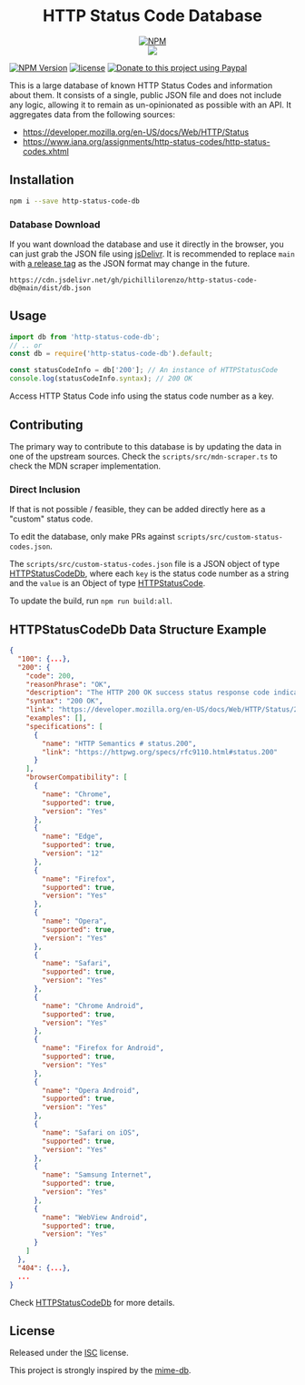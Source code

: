 <div align="center">

# HTTP Status Code Database

[![NPM](https://nodei.co/npm/http-status-code-db.png?compact=true)](https://nodei.co/npm/http-status-code-db/)
<br />
[![](https://img.shields.io/npm/dt/http-status-code-db.svg?style=flat-square)](https://www.npmjs.com/package/http-status-code-db)

</div>

[![NPM Version](https://badgen.net/npm/v/http-status-code-db)](https://npmjs.org/package/http-status-code-db)
[![license](https://img.shields.io/github/license/pichillilorenzo/http-status-code-db)](/LICENSE)
[![Donate to this project using Paypal](https://img.shields.io/badge/paypal-donate-yellow.svg)](https://www.paypal.me/LorenzoPichilli)

This is a large database of known HTTP Status Codes and information about them. It consists of a single, public JSON file and does not include any logic, allowing it to remain as un-opinionated as possible with an API. It aggregates data from the following sources:

- https://developer.mozilla.org/en-US/docs/Web/HTTP/Status
- https://www.iana.org/assignments/http-status-codes/http-status-codes.xhtml

## Installation

```bash
npm i --save http-status-code-db
```

### Database Download

If you want download the database and use it directly in the browser, you can just grab the
JSON file using [jsDelivr](https://www.jsdelivr.com/). It is recommended to
replace `main` with [a release tag](https://github.com/pichillilorenzo/http-status-code-db/tags)
as the JSON format may change in the future.

```
https://cdn.jsdelivr.net/gh/pichillilorenzo/http-status-code-db@main/dist/db.json
```

## Usage

```js
import db from 'http-status-code-db';
// .. or
const db = require('http-status-code-db').default;

const statusCodeInfo = db['200']; // An instance of HTTPStatusCode
console.log(statusCodeInfo.syntax); // 200 OK
```

Access HTTP Status Code info using the status code number as a key.

## Contributing

The primary way to contribute to this database is by updating the data in one of the upstream sources.
Check the `scripts/src/mdn-scraper.ts` to check the MDN scraper implementation.

### Direct Inclusion

If that is not possible / feasible, they can be added directly here as a "custom" status code.

To edit the database, only make PRs against `scripts/src/custom-status-codes.json`.

The `scripts/src/custom-status-codes.json` file is a JSON object of type [HTTPStatusCodeDb](https://pichillilorenzo.github.io/http-status-code-db/interfaces/HTTPStatusCodeDb.html), where each `key` is the status code number as a string and the `value`
is an Object of type [HTTPStatusCode](https://pichillilorenzo.github.io/http-status-code-db/interfaces/HTTPStatusCode.html).

To update the build, run `npm run build:all`.

## HTTPStatusCodeDb Data Structure Example

```json
{
  "100": {...},
  "200": {
    "code": 200,
    "reasonPhrase": "OK",
    "description": "The HTTP 200 OK success status response code indicates that the request has succeeded. A 200 response is cacheable by default. The meaning of a success depends on the HTTP request method: The successful result of a PUT or a DELETE is often not a 200 OK but a 204 No Content (or a 201 Created when the resource is uploaded for the first time).",
    "syntax": "200 OK",
    "link": "https://developer.mozilla.org/en-US/docs/Web/HTTP/Status/200",
    "examples": [],
    "specifications": [
      {
        "name": "HTTP Semantics # status.200",
        "link": "https://httpwg.org/specs/rfc9110.html#status.200"
      }
    ],
    "browserCompatibility": [
      {
        "name": "Chrome",
        "supported": true,
        "version": "Yes"
      },
      {
        "name": "Edge",
        "supported": true,
        "version": "12"
      },
      {
        "name": "Firefox",
        "supported": true,
        "version": "Yes"
      },
      {
        "name": "Opera",
        "supported": true,
        "version": "Yes"
      },
      {
        "name": "Safari",
        "supported": true,
        "version": "Yes"
      },
      {
        "name": "Chrome Android",
        "supported": true,
        "version": "Yes"
      },
      {
        "name": "Firefox for Android",
        "supported": true,
        "version": "Yes"
      },
      {
        "name": "Opera Android",
        "supported": true,
        "version": "Yes"
      },
      {
        "name": "Safari on iOS",
        "supported": true,
        "version": "Yes"
      },
      {
        "name": "Samsung Internet",
        "supported": true,
        "version": "Yes"
      },
      {
        "name": "WebView Android",
        "supported": true,
        "version": "Yes"
      }
    ]
  },
  "404": {...},
  ...
}
```

Check [HTTPStatusCodeDb](https://pichillilorenzo.github.io/http-status-code-db/interfaces/HTTPStatusCodeDb.html) for more details.

## License

Released under the [ISC](/LICENSE) license.

This project is strongly inspired by the [mime-db](https://github.com/jshttp/mime-db).
